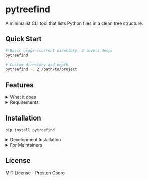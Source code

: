 # pytreefind

A minimalist CLI tool that lists Python files in a clean tree structure.

## Quick Start

```bash
# Basic usage (current directory, 3 levels deep)
pytreefind

# Custom directory and depth
pytreefind -L 2 /path/to/project
```

## Features

<details>
<summary>What it does</summary>

- Shows only Python (`.py`) files
- Automatically excludes:
  - `__pycache__`
  - Virtual environments (`env`, `venv`)
  - Version control (`.git`)
  - Node modules (`node_modules`)
  - Test artifacts (`.pytest_cache`)
  - Package metadata (`*.egg-info`)
- Customizable depth level
</details>

<details>
<summary>Requirements</summary>

- Python 3.7+
- `tree` command installed on your system
  - Ubuntu/Debian: `apt install tree`
  - macOS: `brew install tree`
  - Windows: `choco install tree`
</details>

## Installation

```bash
pip install pytreefind
```

<details>
<summary>Development Installation</summary>

```bash
git clone git@github.com:preston-56/pytreefind.git
cd pytreefind
pip install -e .
```
</details>

<details>
<summary>For Maintainers</summary>

```bash
python3 -m build
twine upload dist/*
```
</details>

## License

MIT License - Preston Osoro
